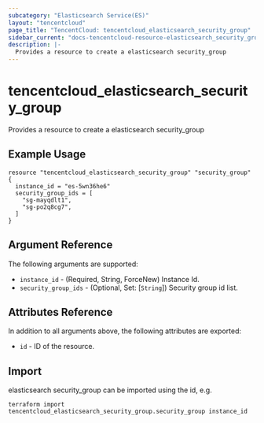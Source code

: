 ```yaml
---
subcategory: "Elasticsearch Service(ES)"
layout: "tencentcloud"
page_title: "TencentCloud: tencentcloud_elasticsearch_security_group"
sidebar_current: "docs-tencentcloud-resource-elasticsearch_security_group"
description: |-
  Provides a resource to create a elasticsearch security_group
---
```


# tencentcloud_elasticsearch_security_group

Provides a resource to create a elasticsearch security_group

## Example Usage

```hcl
resource "tencentcloud_elasticsearch_security_group" "security_group" {
  instance_id = "es-5wn36he6"
  security_group_ids = [
    "sg-mayqdlt1",
    "sg-po2q8cg7",
  ]
}
```

## Argument Reference

The following arguments are supported:

* `instance_id` - (Required, String, ForceNew) Instance Id.
* `security_group_ids` - (Optional, Set: [`String`]) Security group id list.

## Attributes Reference

In addition to all arguments above, the following attributes are exported:

* `id` - ID of the resource.



## Import

elasticsearch security_group can be imported using the id, e.g.

```
terraform import tencentcloud_elasticsearch_security_group.security_group instance_id
```


